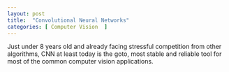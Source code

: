 ```yaml
---
layout: post
title:  "Convolutional Neural Networks"
categories: [ Computer Vision  ]
---
```


Just under 8 years old and already facing stressful competition from other algorithms, CNN at least today is the goto, most stable and reliable tool for most of the common computer vision applications.